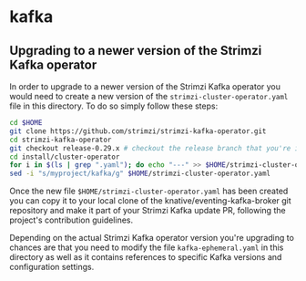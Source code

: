 # kafka

## Upgrading to a newer version of the Strimzi Kafka operator

In order to upgrade to a newer version of the Strimzi Kafka operator you would need to create a new version of the `strimzi-cluster-operator.yaml` file in this directory. To do so simply follow these steps:

```bash
cd $HOME
git clone https://github.com/strimzi/strimzi-kafka-operator.git
cd strimzi-kafka-operator
git checkout release-0.29.x # checkout the release branch that you're interested in
cd install/cluster-operator
for i in $(ls | grep ".yaml"); do echo "---" >> $HOME/strimzi-cluster-operator.yaml && cat $i >> $HOME/strimzi-cluster-operator.yaml; done
sed -i "s/myproject/kafka/g" $HOME/strimzi-cluster-operator.yaml
```

Once the new file `$HOME/strimzi-cluster-operator.yaml` has been created you can copy it to your local clone of the knative/eventing-kafka-broker git repository and make it part of your Strimzi Kafka update PR, following the project's contribution guidelines.

Depending on the actual Strimzi Kafka operator version you're upgrading to chances are that you need to modify the file `kafka-ephemeral.yaml` in this directory as well as it contains references to specific Kafka versions and configuration settings.

